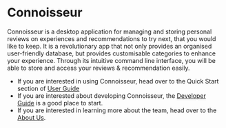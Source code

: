 # Connoisseur

Connoisseur is a desktop application for managing and storing personal reviews on experiences and recommendations to try
next, that you would like to keep. It is a revolutionary app that not only provides an organised user-friendly database,
but provides customisable categories to enhance your experience. Through its intuitive command line interface, you will
be able to store and access your reviews & recommendation easily.

* If you are interested in using Connoisseur, head over to the Quick Start section of [User Guide](docs/UserGuide.md)
* If you are interested about developing Connoisseur, the [Developer Guide](docs/DeveloperGuide.md) is a good place to start.
* If you are interested in learning more about the team, head over to the [About Us](docs/AboutUs.md). 